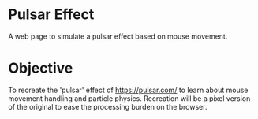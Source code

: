 # Pulsar Effect
A web page to simulate a pulsar effect based on mouse movement.

# Objective
To recreate the 'pulsar' effect of https://pulsar.com/ to learn about mouse movement handling and particle physics.
Recreation will be a pixel version of the original to ease the processing burden on the browser. 
